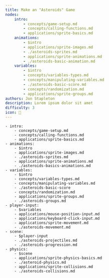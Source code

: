 ```yaml
---
title: Make an "Asteroids" Game
nodes:
    intro:
        - concepts/game-setup.md
        - concepts/calling-functions.md
        - applications/sprite-basics.md
    animations:
        - $intro
        - applications/sprite-images.md
        - ./asteroids-sprites.md
        - applications/sprite-animations.md
        - ./asteroids-basic-animation.md
    variables:
        - $intro
        - concepts/variables-types.md
        - concepts/manipulating-variables.md
        - ./asteroids-basic-score.md
        - concepts/randomization.md
        - applications/sprite-groups.md
authors: Jon Stapleton
description: Lorem ipsum dolor sit amet
difficulty: 3
icon: 
---
```


    - intro:
        - concepts/game-setup.md
        - concepts/calling-functions.md
        - applications/sprite-basics.md
    - animations:
        - $intro
        - applications/sprite-images.md
        - ./asteroids-sprites.md
        - applications/sprite-animations.md
        - ./asteroids-basics-animations.md
    - variables:
        - $intro
        - concepts/variables-types.md
        - concepts/manipulating-variables.md
        - ./asteroids-basic-score
        - concepts/randomization.md
        - applications/sprite-groups.md
        - ./asteroids-groups.md
    - player-input:
        - $variables
        - applications/mouse-position-input.md
        - applications/keyboard-click-input.md
        - applications/sprite-movement.md
        - ./asteroids-movement.md
    - scene:
        - $player-input
        - ./asteroids-projectiles.md
        - ./asteroids-progression.md
    - physics:
        - $scene
        - applications/sprite-physics-basics.md
        - ./asteroid-physics.md
        - applications/sprite-collisions.md
        - ./asteroids-collisions.md
